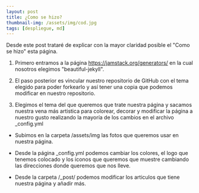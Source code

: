 ```yaml
---
layout: post
title: ¿Como se hizo?
thumbnail-img: /assets/img/cod.jpg
tags: [despliegue, md]
---
```


Desde este post trataré de explicar con la mayor claridad posible el "Como se hizo" esta página.

1. Primero entramos a la página https://jamstack.org/generators/ en la cual nosotros elegimos "beautiful-jekyll".

2. El paso posterior es vincular nuestro repositorio de GitHub con el tema elegido para poder forkearlo y así tener una copia que podemos modificar en nuestro repositorio.

3. Elegimos el tema del que queremos que trate nuestra página y sacamos nuestra vena más artistica para colorear, decorar y modificar la página a nuestro gusto 
realizando la mayoría de los cambios en el archivo _config.yml 

  - Subimos en la carpeta /assets/img las fotos que queremos usar en nuestra página.

  - Desde la página _config.yml podemos cambiar los colores, el logo que tenemos colocado y los iconos que queremos que muestre cambiando las direcciones donde queremos que 
  nos lleve.

  - Desde la carpeta /_post/ podemos modificar los articulos que tiene nuestra página y añadir más.
